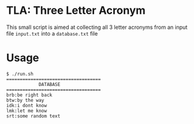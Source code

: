 # TLA: Three Letter Acronym

This small script is aimed at collecting all 3 letter acronyms 
from an input file `input.txt` into a `database.txt` file

# Usage

```
$ ./run.sh
===================================
            DATABASE
===================================
brb:be right back
btw:by the way
idk:i dont know
lmk:let me know
srt:some random text
```
